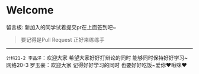 # Welcome

留言板: 新加入的同学试着提交pr在上面签到吧~

> 要记得是Pull Request 正好来练练手 

---

`计科21-2 李晶洋`：欢迎大家 希望大家好好打辩论的同时 能够同时保持好好学习~
网络20-3 罗玉豪：欢迎大家 记得好好学习的同时 也要好好吃饭~爱你❤啾咪❤
